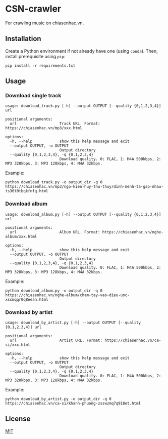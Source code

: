 # CSN-crawler
For crawling music on chiasenhac.vn.

## Installation

Create a Python environment if not already have one (using `conda`). Then, install prerequisite using `pip`:

```
pip install -r requirements.txt
```

## Usage

### Download single track

```
usage: download_track.py [-h] --output OUTPUT [--quality {0,1,2,3,4}] url

positional arguments:
  url                   Track URL. Format: https://chiasenhac.vn/mp3/xxx.html

options:
  -h, --help            show this help message and exit
  --output OUTPUT, -o OUTPUT
                        Output directory
  --quality {0,1,2,3,4}, -q {0,1,2,3,4}
                        Download quality. 0: FLAC, 1: M4A 500kbps, 2: MP3 320kbps, 3: MP3 128kbps, 4: M4A 32kbps.
```
Example:
```
python download_track.py -o output_dir -q 0 https://chiasenhac.vn/mp3/ngo-kien-huy-thu-thuy/dinh-menh-ta-gap-nhau-ts36t0tbqkfnfq.html
```

### Download album

```
usage: download_album.py [-h] --output OUTPUT [--quality {0,1,2,3,4}] url

positional arguments:
  url                   Album URL. Format: https://chiasenhac.vn/nghe-album/xxx.html

options:
  -h, --help            show this help message and exit
  --output OUTPUT, -o OUTPUT
                        Output directory
  --quality {0,1,2,3,4}, -q {0,1,2,3,4}
                        Download quality. 0: FLAC, 1: M4A 500kbps, 2: MP3 320kbps, 3: MP3 128kbps, 4: M4A 32kbps.
```

Example:
```
python download_album.py -o output_dir -q 0 https://chiasenhac.vn/nghe-album/cham-tay-vao-dieu-uoc-xssmqqr0q8eean.html
```

### Download by artist

```
usage: download_by_artist.py [-h] --output OUTPUT [--quality {0,1,2,3,4}] url

positional arguments:
  url                   Artist URL. Format: https://chiasenhac.vn/ca-si/xxx.html

options:
  -h, --help            show this help message and exit
  --output OUTPUT, -o OUTPUT
                        Output directory
  --quality {0,1,2,3,4}, -q {0,1,2,3,4}
                        Download quality. 0: FLAC, 1: M4A 500kbps, 2: MP3 320kbps, 3: MP3 128kbps, 4: M4A 32kbps.
```

Example:
```
python download_by_artist.py -o output_dir -q 0 https://chiasenhac.vn/ca-si/khanh-phuong-zsswzmq7q918et.html
```

## License
[MIT](https://choosealicense.com/licenses/mit/)